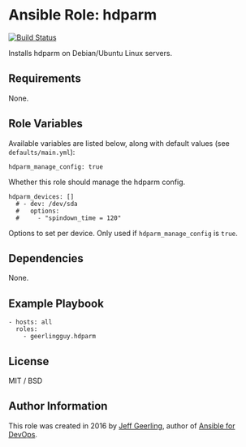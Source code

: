 # Ansible Role: hdparm

[![Build Status](https://travis-ci.org/geerlingguy/ansible-role-hdparm.svg?branch=master)](https://travis-ci.org/geerlingguy/ansible-role-hdparm)

Installs hdparm on Debian/Ubuntu Linux servers.

## Requirements

None.

## Role Variables

Available variables are listed below, along with default values (see `defaults/main.yml`):

    hdparm_manage_config: true

Whether this role should manage the hdparm config.

    hdparm_devices: []
      # - dev: /dev/sda
      #   options:
      #     - "spindown_time = 120"

Options to set per device. Only used if `hdparm_manage_config` is `true`.

## Dependencies

None.

## Example Playbook

    - hosts: all
      roles:
        - geerlingguy.hdparm

## License

MIT / BSD

## Author Information

This role was created in 2016 by [Jeff Geerling](https://www.jeffgeerling.com/), author of [Ansible for DevOps](https://www.ansiblefordevops.com/).
